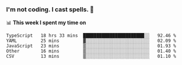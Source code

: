 ### I'm not coding. I cast spells. 🎩

📊 **This week I spent my time on**
<!--START_SECTION:waka-->
```text
TypeScript   18 hrs 33 mins  ███████████████████████░░   92.46 % 
YAML         25 mins         ▓░░░░░░░░░░░░░░░░░░░░░░░░   02.09 % 
JavaScript   23 mins         ▒░░░░░░░░░░░░░░░░░░░░░░░░   01.93 % 
Other        16 mins         ▒░░░░░░░░░░░░░░░░░░░░░░░░   01.40 % 
CSV          13 mins         ▒░░░░░░░░░░░░░░░░░░░░░░░░   01.10 % 
```
<!--END_SECTION:waka-->
